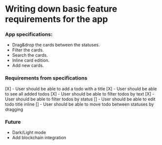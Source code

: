 # Writing down basic feature requirements for the app

### App specifications:

- Drag&drop the cards between the statuses.
- Filter the cards.
- Search the cards.
- Inline card edition.
- Add new cards.

### Requirements from specifications

[X] - User should be able to add a todo with a title
[X] - User should be able to see all added todos
[X] - User should be able to filter todos by text
[X] - User should be able to filter todos by status
[] - User should be able to edit todo title inline
[] - User should be able to move todo between statuses by dragging

### Future

- Dark/Light mode
- Add blockchain integration
